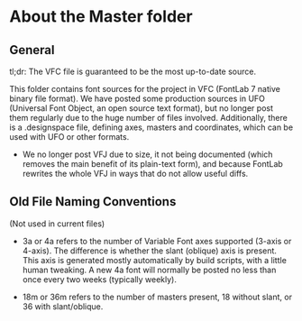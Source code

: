 # About the Master folder

## General

tl;dr: The VFC file is guaranteed to be the most up-to-date source. 

This folder contains font sources for the project in VFC (FontLab 7 native binary file format). We have posted some production sources in UFO (Universal Font Object, an open source text format), but no longer post them regularly due to the huge number of files involved. Additionally, there is a .designspace file, defining axes, masters and coordinates, which can be used with UFO or other formats.

- We no longer post VFJ due to size, it not being documented (which removes the main benefit of its plain-text form), and because FontLab rewrites the whole VFJ in ways that do not allow useful diffs.

## Old File Naming Conventions
(Not used in current files)

- 3a or 4a refers to the number of Variable Font axes supported (3-axis or 4-axis). The difference is whether the slant (oblique) axis is present. This axis is generated mostly automatically by build scripts, with a little human tweaking. A new 4a font will normally be posted no less than once every two weeks (typically weekly).

- 18m or 36m refers to the number of masters present, 18 without slant, or 36 with slant/oblique.
